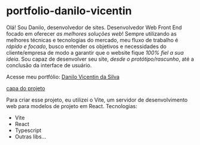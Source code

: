 # portfolio-danilo-vicentin

Olá! Sou Danilo, desenvolvedor de sites. Desenvolvedor Web Front End focado em oferecer _as melhores soluções web_! Sempre utilizando as melhores técnicas e tecnologias do mercado, meu fluxo de trabalho é _rápido e focado_, busco entender os objetivos e necessidades do cliente/empresa de modo a garantir que o website fique _100% fiel a sua ideia_. Sou capaz de desenvolver seu site, _desde o protótipo/rascunho_, até a conclusão da interface de usuário.

Acesse meu portfólio: [Danilo Vicentin da Silva](https://danilo-vicentin-silva.github.io/)

[capa do projeto](/src/assets//images/project-cover.webp)

Para criar esse projeto, eu utilizei o Vite, um servidor de desenvolvimento web para modelos de projeto em React. Tecnologias:

- Vite
- React
- Typescript
- Outras libs...
